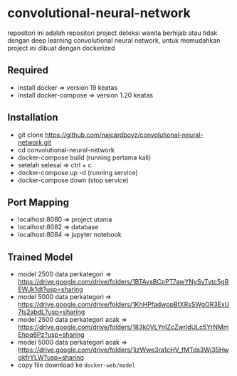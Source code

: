 # convolutional-neural-network
repositori ini adalah repositori project deteksi wanita berhijab atau tidak dengan deep learning convolutional neural network, untuk memudahkan project ini dibuat dengan dockerized

## Required
- install docker => version 19 keatas
- install docker-compose  => version  1.20 keatas

## Installation
- git clone https://github.com/najcardboyz/convolutional-neural-network.git
- cd convolutional-neural-network
- docker-compose build (running pertama kali)
- setelah selesai => ctrl + c
- docker-compose up -d (running service)
- docker-compose down (stop service)

## Port Mapping
- localhost:8080 => project utama
- localhost:8082 => database
- localhost:8084 => jupyter notebook

## Trained Model
- model 2500 data perkategori     => https://drive.google.com/drive/folders/1BTAvsBCpPT7awYNySvTvtc5gREWJk1dt?usp=sharing
- model 5000 data perkategori     => https://drive.google.com/drive/folders/1KhHPfadwppBtXRsSWgOR3ExU7ls2abdL?usp=sharing
- model 2500 data perkategori acak  => https://drive.google.com/drive/folders/183k0VLYnIZcZwrldULc5YrNMmEhpq6Pz?usp=sharing
- model 5000 data perkategori acak => https://drive.google.com/drive/folders/1izWwe3ra1cHV_fMTds3Wj35HwgkfrYLW?usp=sharing
- copy file download ke `docker-web/model`
